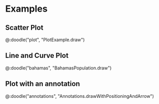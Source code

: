 # Examples


## Scatter Plot

@:doodle("plot", "PlotExample.draw")


## Line and Curve Plot

@:doodle("bahamas", "BahamasPopulation.draw")


## Plot with an annotation 

@:doodle("annotations", "Annotations.drawWithPositioningAndArrow")

